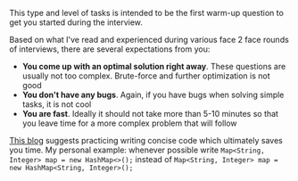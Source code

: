 This type and level of tasks is intended to be the first warm-up question to get you started during the interview.

Based on what I've read and experienced during various face 2 face rounds of interviews, there are several expectations from you:
* **You come up with an optimal solution right away**. These questions are usually not too complex. Brute-force and further optimization is not good
* **You don't have any bugs**. Again, if you have bugs when solving simple tasks, it is not cool
* **You are fast**. Ideally it should not take more than 5-10 minutes so that you leave time for a more complex problem that will follow

[This blog](http://larrr.com/) suggests practicing writing concise code which ultimately saves you time.
My personal example: whenever possible write ```Map<String, Integer> map = new HashMap<>();``` instead of ```Map<String, Integer> map = new HashMap<String, Integer>();```